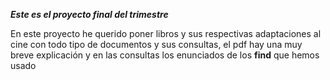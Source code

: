 ***Este es el proyecto final del trimestre***

En este proyecto he querido poner libros y sus respectivas adaptaciones al cine con todo tipo de documentos y sus consultas, el pdf hay una muy breve explicación y en las consultas los enunciados de los **find** que hemos usado

